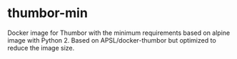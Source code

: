 # thumbor-min
Docker image for Thumbor with the minimum requirements based on alpine image with Python 2.
Based on APSL/docker-thumbor but optimized to reduce the image size.
